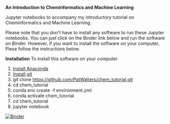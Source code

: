 **An Introduction to Cheminformatics and Machine Learning**

Jupyter notebooks to accompany my introductory tutorial on Cheminformatics and Machine Learning. 

Please note that you don't have to install any software to run these Jupyter notebooks.  You can just click on the Binder link below and run the software on Binder.  However, if you want to install the software on your computer, Plese follow the instructions below. 

**Installation**
To install this software on your computer. 

1. [Install Anaconda](https://docs.anaconda.com/anaconda/install/index.html)
2. [Install git](https://git-scm.com/book/en/v2/Getting-Started-Installing-Git)
3. git clone https://github.com/PatWalters/chem_tutorial.git
4. cd chem_tutorial
5. conda env create -f environment.yml
6. conda activate chem_tutorial
7. cd chem_tutorial
8. jupyter notebook

[![Binder](https://mybinder.org/badge_logo.svg)](https://mybinder.org/v2/gh/PatWalters/chem_tutorial/HEAD)
